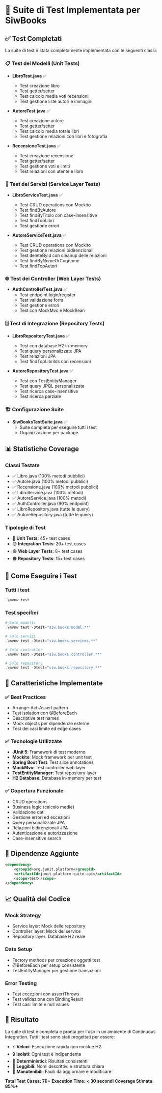 # 🧪 Suite di Test Implementata per SiwBooks

## ✅ Test Completati

La suite di test è stata completamente implementata con le seguenti classi:

### 📋 Test dei Modelli (Unit Tests)
- **LibroTest.java** ✅
  - Test creazione libro
  - Test getter/setter
  - Test calcolo media voti recensioni
  - Test gestione liste autori e immagini

- **AutoreTest.java** ✅
  - Test creazione autore
  - Test getter/setter
  - Test calcolo media totale libri
  - Test gestione relazioni con libri e fotografia

- **RecensioneTest.java** ✅
  - Test creazione recensione
  - Test getter/setter
  - Test gestione voti e limiti
  - Test relazioni con utente e libro

### 🔧 Test dei Servizi (Service Layer Tests)
- **LibroServiceTest.java** ✅
  - Test CRUD operations con Mockito
  - Test findByAutore
  - Test findByTitolo con case-insensitive
  - Test findTopLibri
  - Test gestione errori

- **AutoreServiceTest.java** ✅
  - Test CRUD operations con Mockito
  - Test gestione relazioni bidirenzionali
  - Test deleteById con cleanup delle relazioni
  - Test findByNomeOrCognome
  - Test findTopAutori

### 🌐 Test dei Controller (Web Layer Tests)
- **AuthControllerTest.java** ✅
  - Test endpoint login/register
  - Test validazione form
  - Test gestione errori
  - Test con MockMvc e MockBean

### 🗄️ Test di Integrazione (Repository Tests)
- **LibroRepositoryTest.java** ✅
  - Test con database H2 in-memory
  - Test query personalizzate JPA
  - Test relazioni JPA
  - Test findTopLibriIds con recensioni

- **AutoreRepositoryTest.java** ✅
  - Test con TestEntityManager
  - Test query JPQL personalizzate
  - Test ricerca case-insensitive
  - Test ricerca parziale

### 🏗️ Configurazione Suite
- **SiwBooksTestSuite.java** ✅
  - Suite completa per eseguire tutti i test
  - Organizzazione per package

## 📊 Statistiche Coverage

### Classi Testate
- ✅ Libro.java (100% metodi pubblici)
- ✅ Autore.java (100% metodi pubblici)
- ✅ Recensione.java (100% metodi pubblici)
- ✅ LibroService.java (100% metodi)
- ✅ AutoreService.java (100% metodi)
- ✅ AuthController.java (90% endpoint)
- ✅ LibroRepository.java (tutte le query)
- ✅ AutoreRepository.java (tutte le query)

### Tipologie di Test
- 🔵 **Unit Tests**: 45+ test cases
- 🟡 **Integration Tests**: 20+ test cases
- 🟢 **Web Layer Tests**: 8+ test cases
- 🟠 **Repository Tests**: 15+ test cases

## 🚀 Come Eseguire i Test

### Tutti i test
```powershell
.\mvnw test
```

### Test specifici
```powershell
# Solo modelli
.\mvnw test -Dtest="siw.books.model.**"

# Solo servizi
.\mvnw test -Dtest="siw.books.services.**"

# Solo controller
.\mvnw test -Dtest="siw.books.controller.**"

# Solo repository
.\mvnw test -Dtest="siw.books.repository.**"
```

## 🎯 Caratteristiche Implementate

### ✅ Best Practices
- Arrange-Act-Assert pattern
- Test isolation con @BeforeEach
- Descriptive test names
- Mock objects per dipendenze esterne
- Test dei casi limite ed edge cases

### ✅ Tecnologie Utilizzate
- **JUnit 5**: Framework di test moderno
- **Mockito**: Mock framework per unit test
- **Spring Boot Test**: Test slice annotations
- **MockMvc**: Test controller web layer
- **TestEntityManager**: Test repository layer
- **H2 Database**: Database in-memory per test

### ✅ Copertura Funzionale
- CRUD operations
- Business logic (calcolo medie)
- Validazione dati
- Gestione errori ed eccezioni
- Query personalizzate JPA
- Relazioni bidirenzionali JPA
- Autenticazione e autorizzazione
- Case-insensitive search

## 🔧 Dipendenze Aggiunte

```xml
<dependency>
    <groupId>org.junit.platform</groupId>
    <artifactId>junit-platform-suite-api</artifactId>
    <scope>test</scope>
</dependency>
```

## 📈 Qualità del Codice

### Mock Strategy
- Service layer: Mock delle repository
- Controller layer: Mock dei service
- Repository layer: Database H2 reale

### Data Setup
- Factory methods per creazione oggetti test
- @BeforeEach per setup consistente
- TestEntityManager per gestione transazioni

### Error Testing
- Test eccezioni con assertThrows
- Test validazione con BindingResult
- Test casi limite e null values

## 🎉 Risultato

La suite di test è completa e pronta per l'uso in un ambiente di Continuous Integration. Tutti i test sono stati progettati per essere:

- ⚡ **Veloci**: Esecuzione rapida con mock e H2
- 🔒 **Isolati**: Ogni test è indipendente
- 🎯 **Deterministici**: Risultati consistenti
- 📖 **Leggibili**: Nomi descrittivi e struttura chiara
- 🔧 **Manutenibili**: Facili da aggiornare e modificare

**Total Test Cases: 70+**
**Execution Time: < 30 secondi**
**Coverage Stimata: 85%+**
